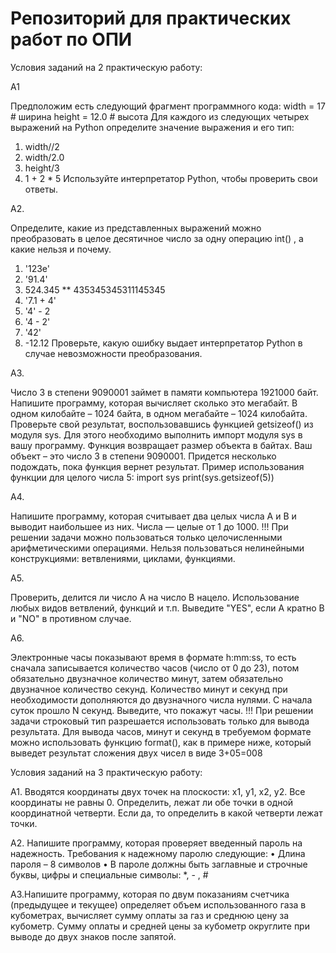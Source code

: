 # Репозиторий для практических работ по ОПИ







Условия заданий на 2 практическую работу:

A1

Предположим есть следующий фрагмент программного кода:
width = 17 # ширина
height = 12.0 # высота
Для каждого из следующих четырех выражений на Python определите значение выражения и его
тип:
1. width//2
2. width/2.0
3. height/3
4. 1 + 2 * 5
Используйте интерпретатор Python, чтобы проверить свои ответы.

A2. 

Определите, какие из представленных выражений можно преобразовать в целое десятичное
число за одну операцию int() , а какие нельзя и почему.
1. '123е'
2. '91.4'
3. 524.345 ** 435345345311145345
4. '7.1 + 4'
5. '4' - 2
6. '4 - 2'
7. '42'
8. -12.12
Проверьте, какую ошибку выдает интерпретатор Python в случае невозможности преобразования.

A3.

Число 3 в степени 9090001 займет в памяти компьютера 1921000 байт. Напишите программу,
которая вычисляет сколько это мегабайт. В одном килобайте – 1024 байта, в одном мегабайте –
1024 килобайта.
Проверьте свой результат, воспользовавшись функцией getsizeof() из модуля sys. Для этого
необходимо выполнить импорт модуля sys в вашу программу. Функция возвращает размер
объекта в байтах. Ваш объект – это число 3 в степени 9090001. Придется несколько подождать,
пока функция вернет результат. Пример использования функции для целого числа 5:
import sys
print(sys.getsizeof(5))

A4. 

Напишите программу, которая считывает два целых числа A и B и выводит наибольшее из них.
Числа — целые от 1 до 1000.
!!! При решении задачи можно пользоваться только целочисленными арифметическими
операциями. Нельзя пользоваться нелинейными конструкциями: ветвлениями, циклами,
функциями.

A5.

Проверить, делится ли число A на число B нацело. Использование любых видов ветвлений,
функций и т.п. Выведите "YES", если A кратно B и "NO" в противном случае.

A6. 

Электронные часы показывают время в формате h:mm:ss, то есть сначала записывается
количество часов (число от 0 до 23), потом обязательно двузначное количество минут, затем
обязательно двузначное количество секунд. Количество минут и секунд при необходимости
дополняются до двузначного числа нулями. С начала суток прошло N секунд. Выведите, что
покажут часы.
!!! При решении задачи строковый тип разрешается использовать только для вывода результата.
Для вывода часов, минут и секунд в требуемом формате можно использовать функцию format(),
как в примере ниже, который выведет результат сложения двух чисел в виде 3+05=008


Условия заданий на 3 практическую работу:

A1. Вводятся координаты двух точек на плоскости: x1, y1, x2, y2. Все координаты не равны 0.
Определить, лежат ли обе точки в одной координатной четверти. Если да, то определить в какой
четверти лежат точки.

A2. Напишите программу, которая проверяет введенный пароль на надежность. Требования к
надежному паролю следующие:
• Длина пароля – 8 символов
• В пароле должны быть заглавные и строчные буквы, цифры и специальные символы: *, - , #

A3.Напишите программу, которая по двум показаниям счетчика (предыдущее и текущее) определяет
объем использованного газа в кубометрах, вычисляет сумму оплаты за газ и среднюю цену за
кубометр. Сумму оплаты и средней цены за кубометр округлите при выводе до двух знаков после
запятой.
